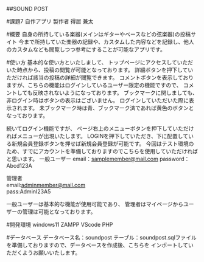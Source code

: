 ##SOUND POST  
  
#課題7 自作アプリ
製作者 得居 兼太
  
#概要
自身の所持している楽器(メインはギターやベースなどの弦楽器)の投稿サイト
今まで所持していた楽器の記録や、カスタムした内容などを記録し、他人のカスタムなども閲覧しつつ参考にすることが可能なアプリです。
  
#使い方
基本的な使い方といたしまして、
トップページにアクセスしていただいた時点から、投稿の閲覧が可能となっております。
詳細ボタンを押下していただければ該当の投稿の詳細が閲覧できます。
コメントボタンを表示しておりますが、こちらの機能はログインしているユーザー限定の機能ですので、
コメントしても反映されないようになっております。
ブックマークに関しましても、非ログイン時はボタンの表示はございません。
ログインしていただいた際に表示されます。
未ブックマーク時は青、ブックマーク済であれば黄色のボタンとなっております。
  
続いてログイン機能ですが、
ページ右上のメニューボタンを押下していただければメニューが出現いたします。
LOGINを押下していただき、下に配置している新規会員登録ボタンを押せば新規会員登録が可能です。
今回はテスト環境のため、すでにアカウントを準備しておりますのでこちらを使用していただければと思います。
一般ユーザー
email：samplemember@mail.com
password：Abcd123A  
  
管理者  
email:adminmember@mail.com  
pass:AdminI23A5
  
一般ユーザーは基本的な機能が使用可能であり、
管理者はマイページからユーザーの管理は可能となっております。
  
#開発環境
windows11
ZAMPP
VScode
PHP

#データベース
データベース名：soundpost
テーブル：soundpost.sqlファイルを準備しておりますので、データベースを作成後、こちらを
インポートしていただくようお願いいたします。


